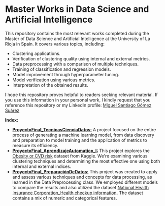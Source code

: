 # Master Works in Data Science and Artificial Intelligence

This repository contains the most relevant works completed during the Master of Data Science and Artificial Intelligence at the University of La Rioja in Spain. It covers various topics, including:

- Clustering applications.
- Verification of clustering quality using internal and external metrics.
- Data preprocessing with a comparison of multiple techniques.
- Training of classification and regression models.
- Model improvement through hyperparameter tuning.
- Model verification using various metrics.
- Interpretation of the obtained results.

I hope this repository proves helpful to readers seeking relevant material. If you use this information in your personal work, I kindly request that you reference this repository or my LinkedIn profile: [Miguel Santiago Gómez Suárez](https://www.linkedin.com/in/miguel-santiago-g%C3%B3mez-su%C3%A1rez-83275420b/)

**Index:**
- **[ProyectoFinal_TecnicasCienciaDatos:](ProyectoFinal_TecnicasCienciaDatos)** A project focused on the entire process of generating a machine learning model, from data discovery and preparation to model training and the application of metrics to measure its efficiency.
- **[ProyectoFinal_AprendizajeAutomatico_I:](ProyectoFinal_AprendizajeAutomatico_I)** This project explores the [Obesity or CVD risk](https://www.kaggle.com/datasets/aravindpcoder/obesity-or-cvd-risk-classifyregressorcluster) dataset from Kaggle. We're examining various clustering techniques and determining the most effective one using both internal and external indices.
- **[ProyectoFinal_PreparaciónDeDatos:](ProyectoFinal_PreparaciónDeDatos)** This project was created to apply and assess various techniques and concepts for data processing, as learned in the Data Preprocessing class. We employed different models to compare the results and also utilized the dataset [National Health Insurance Corporation_Health checkup information](https://www.data.go.kr/data/15007122/fileData.do). The dataset contains a mix of numeric and categorical features.